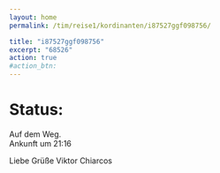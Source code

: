 ```yaml
---
layout: home
permalink: /tim/reise1/kordinanten/i87527ggf098756/

title: "i87527ggf098756"
excerpt: "68526"
action: true
#action_btn:
---
```


# Status:
Auf dem Weg.\
Ankunft um 21:16

Liebe Grüße
Viktor Chiarcos
